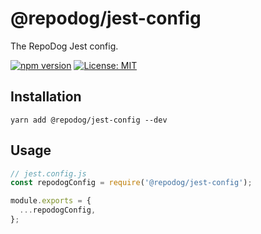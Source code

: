 # @repodog/jest-config

The RepoDog Jest config.

[![npm version](https://badge.fury.io/js/%40repodog%2Fjest-config.svg)](https://badge.fury.io/js/%40repodog%2Fjest-config)
[![License: MIT](https://img.shields.io/badge/License-MIT-yellow.svg)](LICENSE)

## Installation

```shell
yarn add @repodog/jest-config --dev
```

## Usage

```javascript
// jest.config.js
const repodogConfig = require('@repodog/jest-config');

module.exports = {
  ...repodogConfig,
};
```
